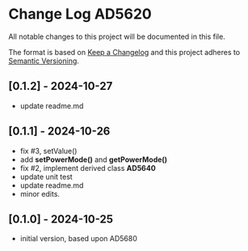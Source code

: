 # Change Log AD5620

All notable changes to this project will be documented in this file.

The format is based on [Keep a Changelog](http://keepachangelog.com/)
and this project adheres to [Semantic Versioning](http://semver.org/).


## [0.1.2] - 2024-10-27
- update readme.md


## [0.1.1] - 2024-10-26
- fix #3, setValue()
- add **setPowerMode()** and **getPowerMode()**
- fix #2, implement derived class **AD5640**
- update unit test
- update readme.md
- minor edits.


## [0.1.0] - 2024-10-25
- initial version, based upon AD5680

